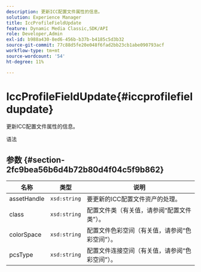 ```yaml
---
description: 更新ICC配置文件属性的信息。
solution: Experience Manager
title: IccProfileFieldUpdate
feature: Dynamic Media Classic,SDK/API
role: Developer,Admin
exl-id: b988a430-8ed6-456b-b37b-b4185c5d3b32
source-git-commit: 77c88d5fe20e048f6fad2bb23cb1abe090793acf
workflow-type: tm+mt
source-wordcount: '54'
ht-degree: 11%

---
```


# IccProfileFieldUpdate{#iccprofilefieldupdate}

更新ICC配置文件属性的信息。

语法

## 参数 {#section-2fc9bea56b6d4b72b80d4f04c5f9b862}

| 名称 | 类型 | 说明 |
|---|---|---|
| assetHandle | `xsd:string` | 要更新的ICC配置文件资产的处理。 |
| class | `xsd:string` | 配置文件类（有关值，请参阅“配置文件类”）。 |
| colorSpace | `xsd:string` | 配置文件色彩空间（有关值，请参阅“色彩空间”）。 |
| pcsType | `xsd:string` | 配置文件连接空间（有关值，请参阅“色彩空间”）。 |
